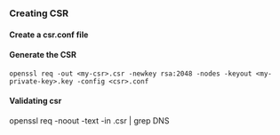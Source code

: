 
### Creating CSR

#### Create a csr.conf file 

#### Generate the CSR
```shell script
openssl req -out <my-csr>.csr -newkey rsa:2048 -nodes -keyout <my-private-key>.key -config <csr>.conf
```

#### Validating csr
openssl req -noout -text -in <my-csr>.csr | grep DNS


